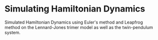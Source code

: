 # Simulating Hamiltonian Dynamics

Simulated Hamiltonian Dynamics using Euler's method and Leapfrog method on the Lennard-Jones trimer model as well as the twin-pendulum system.

